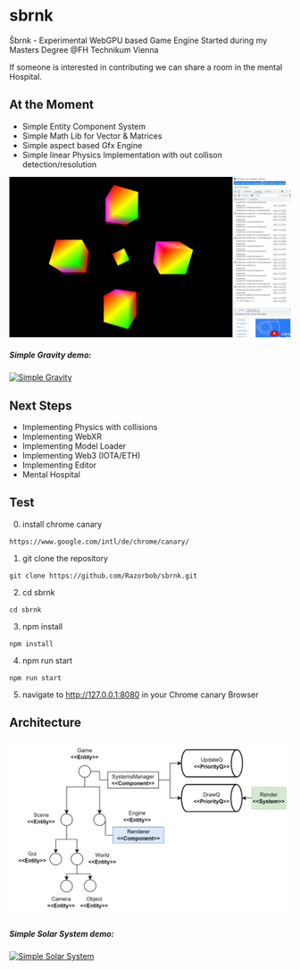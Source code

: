 # sbrnk
Šbrnk - Experimental WebGPU based Game Engine 
Started during my Masters Degree @FH Technikum Vienna

If someone is interested in contributing we can share a room in the mental Hospital.

## At the Moment
- Simple Entity Component System
- Simple Math Lib for Vector & Matrices
- Simple aspect based Gfx Engine
- Simple linear Physics Implementation with out collison detection/resolution

![simple Architecture](https://raw.githubusercontent.com/Razorbob/sbrnk/main/transforms.png)

##### Simple Gravity demo:
[![Simple Gravity](https://img.youtube.com/vi/oxBx6I5w5JU/0.jpg)](https://youtu.be/oxBx6I5w5JU)

## Next Steps
- Implementing Physics with collisions
- Implementing WebXR 
- Implementing Model Loader
- Implementing Web3 (IOTA/ETH) 
- Implementing Editor 
- Mental Hospital

## Test
0. install chrome canary
```
https://www.google.com/intl/de/chrome/canary/
```
1. git clone the repository
```
git clone https://github.com/Razorbob/sbrnk.git
```
2. cd sbrnk
```
cd sbrnk
```
3. npm install
```
npm install
```
4. npm run start
```
npm run start
```
5. navigate to http://127.0.0.1:8080 in your Chrome canary Browser

## Architecture 

![simple Architecture](https://raw.githubusercontent.com/Razorbob/sbrnk/main/arch1.png)

##### Simple Solar System demo:

[![Simple Solar System](https://img.youtube.com/vi/KVX_eg8-lMs/0.jpg)](https://youtu.be/KVX_eg8-lMs)


